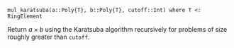 ```
mul_karatsuba(a::Poly{T}, b::Poly{T}, cutoff::Int) where T <: RingElement
```

Return $a \times b$ using the Karatsuba algorithm recursively for problems of size roughly greater than `cutoff`.
